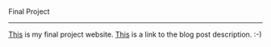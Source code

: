 Final Project
*****************************

[This](http://sites.bxmc.poly.edu/~maybaho/Final/about.html) is my final project website. [This](https://wordpress.com/post/maybahowebdev.wordpress.com/24) is a link to the blog post description. :-) 